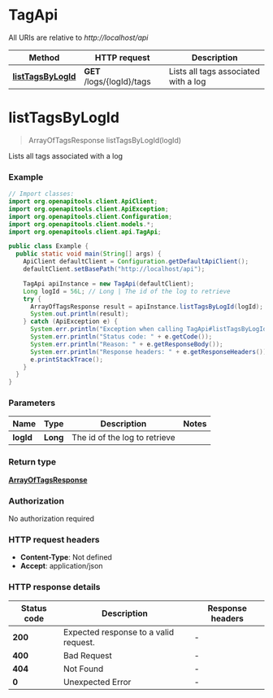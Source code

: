 # TagApi

All URIs are relative to *http://localhost/api*

Method | HTTP request | Description
------------- | ------------- | -------------
[**listTagsByLogId**](TagApi.md#listTagsByLogId) | **GET** /logs/{logId}/tags | Lists all tags associated with a log


<a name="listTagsByLogId"></a>
# **listTagsByLogId**
> ArrayOfTagsResponse listTagsByLogId(logId)

Lists all tags associated with a log

### Example
```java
// Import classes:
import org.openapitools.client.ApiClient;
import org.openapitools.client.ApiException;
import org.openapitools.client.Configuration;
import org.openapitools.client.models.*;
import org.openapitools.client.api.TagApi;

public class Example {
  public static void main(String[] args) {
    ApiClient defaultClient = Configuration.getDefaultApiClient();
    defaultClient.setBasePath("http://localhost/api");

    TagApi apiInstance = new TagApi(defaultClient);
    Long logId = 56L; // Long | The id of the log to retrieve
    try {
      ArrayOfTagsResponse result = apiInstance.listTagsByLogId(logId);
      System.out.println(result);
    } catch (ApiException e) {
      System.err.println("Exception when calling TagApi#listTagsByLogId");
      System.err.println("Status code: " + e.getCode());
      System.err.println("Reason: " + e.getResponseBody());
      System.err.println("Response headers: " + e.getResponseHeaders());
      e.printStackTrace();
    }
  }
}
```

### Parameters

Name | Type | Description  | Notes
------------- | ------------- | ------------- | -------------
 **logId** | **Long**| The id of the log to retrieve |

### Return type

[**ArrayOfTagsResponse**](ArrayOfTagsResponse.md)

### Authorization

No authorization required

### HTTP request headers

 - **Content-Type**: Not defined
 - **Accept**: application/json

### HTTP response details
| Status code | Description | Response headers |
|-------------|-------------|------------------|
**200** | Expected response to a valid request. |  -  |
**400** | Bad Request |  -  |
**404** | Not Found |  -  |
**0** | Unexpected Error |  -  |

